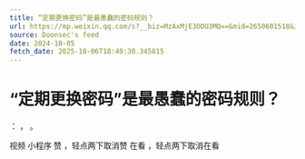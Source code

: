 ```yaml
---
title: “定期更换密码”是最愚蠢的密码规则？
url: https://mp.weixin.qq.com/s?__biz=MzAxMjE3ODU3MQ==&mid=2650601518&idx=2&sn=eb4052c12c313c106f3a74fd754f7fcb
source: Doonsec's feed
date: 2024-10-05
fetch_date: 2025-10-06T18:49:30.345815
---
```


# “定期更换密码”是最愚蠢的密码规则？

：
，
。

视频
小程序
赞
，轻点两下取消赞
在看
，轻点两下取消在看